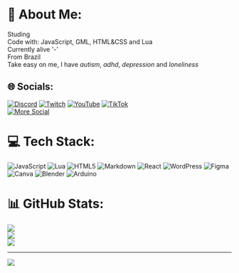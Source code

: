 # 💫 About Me:
Studing<br>Code with: JavaScript, GML, HTML&CSS and Lua<br>Currently alive '-'<br>From Brazil<br>Take easy on me, I have _autism_, _adhd_, _depression_ and _loneliness_ <br>


## 🌐 Socials:
[![Discord](https://img.shields.io/badge/Discord-%237289DA.svg?logo=discord&logoColor=white)](https://discord.gg/YYTzQUUN2U) [![Twitch](https://img.shields.io/badge/Twitch-%239146FF.svg?logo=Twitch&logoColor=white)](https://twitch.tv/TinyVirttual) [![YouTube](https://img.shields.io/badge/YouTube-%23FF0000.svg?logo=YouTube&logoColor=white)](https://youtube.com/@tinyvirtual) [![TikTok](https://img.shields.io/badge/TikTok-%23000000.svg?logo=TikTok&logoColor=white)](https://tiktok.com/@tiny.virtual) 
<br>
[![More Social](https://i.imgur.com/GvyCwgE.png)](https://guns.lol/TinyVirtual)

# 💻 Tech Stack:
![JavaScript](https://img.shields.io/badge/javascript-%23323330.svg?style=flat&logo=javascript&logoColor=%23F7DF1E) ![Lua](https://img.shields.io/badge/lua-%232C2D72.svg?style=flat&logo=lua&logoColor=white) ![HTML5](https://img.shields.io/badge/html5-%23E34F26.svg?style=flat&logo=html5&logoColor=white) ![Markdown](https://img.shields.io/badge/markdown-%23000000.svg?style=flat&logo=markdown&logoColor=white) ![React](https://img.shields.io/badge/react-%2320232a.svg?style=flat&logo=react&logoColor=%2361DAFB) ![WordPress](https://img.shields.io/badge/WordPress-%23117AC9.svg?style=flat&logo=WordPress&logoColor=white) ![Figma](https://img.shields.io/badge/figma-%23F24E1E.svg?style=flat&logo=figma&logoColor=white) ![Canva](https://img.shields.io/badge/Canva-%2300C4CC.svg?style=flat&logo=Canva&logoColor=white) ![Blender](https://img.shields.io/badge/blender-%23F5792A.svg?style=flat&logo=blender&logoColor=white) ![Arduino](https://img.shields.io/badge/-Arduino-00979D?style=flat&logo=Arduino&logoColor=white)

# 📊 GitHub Stats:
![](https://github-readme-stats.vercel.app/api?username=VitorBiliato10&theme=dark&hide_border=false&include_all_commits=false&count_private=true)<br/>
![](https://github-readme-streak-stats.herokuapp.com/?user=VitorBiliato10&theme=dark&hide_border=false)<br/>
![](https://github-readme-stats.vercel.app/api/top-langs/?username=VitorBiliato10&theme=dark&hide_border=false&include_all_commits=false&count_private=true&layout=compact)

---
[![](https://visitcount.itsvg.in/api?id=VitorBiliato10&icon=2&color=0)](https://visitcount.itsvg.in)

<!-- Proudly created with GPRM ( https://gprm.itsvg.in ) -->
